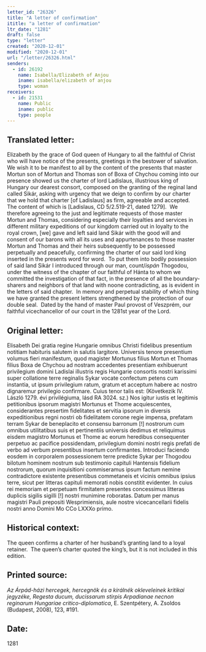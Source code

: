```yaml
---
letter_id: "26326"
title: "A letter of confirmation"
ititle: "a letter of confirmation"
ltr_date: "1281"
draft: false
type: "letter"
created: "2020-12-01"
modified: "2020-12-01"
url: "/letter/26326.html"
senders:
  - id: 26192
    name: Isabella/Elizabeth of Anjou
    iname: isabella/elizabeth of anjou
    type: woman
receivers:
  - id: 21531
    name: Public
    iname: public
    type: people
---
```

<h2> Translated letter:</h2><p>Elizabeth by the grace of God queen of Hungary to all the faithful of Christ who will have notice of the presents, greetings in the bestower of salvation.&nbsp; We wish it to be manifest to all by the content of the presents that master Mortun son of Mortun and Thomas son of Boxa of Chychou coming into our presence showed us the charter of lord Ladislaus, illustrious king of Hungary our dearest consort, composed on the granting of the reginal land called Sikár, asking with urgency that we deign to confirm by our charter that we hold that charter [of Ladislaus] as firm, agreeable and accepted.&nbsp; The content of which is [Ladislaus, CD 5/2.519-21, dated 1279].&nbsp; We therefore agreeing to the just and legitimate requests of those master Mortun and Thomas, considering especially their loyalties and services in different military expeditions of our kingdom carried out in loyalty to the royal crown, [we] gave and left said land Sikár with the good will and consent of our barons with all its uses and appurtenances to those master Mortun and Thomas and their heirs subsequently to be possessed perpetually and peacefully, confirming the charter of our said lord king inserted in the presents word for word.&nbsp; To put them into bodily possession of said land Sikár I introduced through our man, count/<i>ispán</i> Thogodou, under the witness of the chapter of our faithful of Hánta to whom we committed the investigation of that fact, in the presence of all the boundary-sharers and neighbors of that land with noone contradicting, as is evident in the letters of said chapter.&nbsp; In memory and perpetual stability of which thing we have granted the present letters strengthened by the protection of our double seal.&nbsp; Dated by the hand of master Paul provost of Veszprém, our faithful vicechancellor of our court in the 1281st year of the Lord.</p><h2 class="mt-4"> Original letter:</h2><p><span>Elisabeth Dei gratia regine Hungarie omnibus Christi fidelibus presentium notitiam habituris salutem in salutis largitore. Universis tenore presentium volumus fieri manifestum, quod magister Mortunus filius Mortun et Thomas filius Boxa de Chychou ad nostram accedentes presentiam exhibuerunt privilegium domini Ladislai illustris regis Hungarie consortis nostri karissimi super collatione terre reginalis Sykar vocate confectum petens cum instantia, ut ipsum privilegium ratum, gratum et acceptum habere ac nostro dignaremur privilegio confirmare. Cuius tenor talis est: (Következik IV. László 1279. évi privilégiuma, lásd RA 3024. sz.) Nos igitur iustis et legitimis petitionibus ipsorum magistri Mortunus et Thome acquiescentes, considerantes presertim fidelitates et servitia ipsorum in diversis expeditionibus regni nostri ob fidelitatem corone regie impensa, prefatam terram Sykar de beneplacito et consensu barronum [!] nostrorum cum omnibus utilitatibus suis et pertinentiis universis dedimus et reliquimus eisdem magistro Mortunus et Thome ac eorum heredibus consequenter perpetuo ac pacifice possidendam, privilegium domini nostri regis prefati de verbo ad verbum presentibus insertum confirmantes. Introduci faciendo eosdem in corporalem possessionem terre predicte Sykar per Thogodou bilotum hominem nostrum sub testimonio capituli Hantensis fidelium nostrorum, quorum inquisitioni commiseramus ipsum factum nemine contradictore existente presentibus commetaneis et vicinis omnibus ipsius terre, sicut per litteras capituli memorati nobis constitit evidenter. In cuius rei memoriam et perpetuam firmitatem presentes concessimus litteras duplicis sigilis sigilli [!] nostri munimine roboratas. Datum per manus magistri Pauli prepositi Wesprimiensis, aule nostre vicecancellarii fidelis nostri anno Domini Mo CCo LXXXo primo.&nbsp;</span></p><p><span></span></p><h2 class="mt-4"> Historical context:</h2><p><span>The queen confirms a charter of her husband’s granting land to a loyal retainer.&nbsp; The queen’s charter quoted the king’s, but it is not included in this edition.</span></p><h2 class="mt-4"> Printed source:</h2><p><i>Az Árpád-házi hercegek, hercegnök és a királnék okleveleinek kritikai jegyzéke, Regesta ducum, ducissarum stirpis Arpadianae necnon reginarum Hungariae critico-diplomatica</i>, E. Szentpétery, A. Zsoldos (Budapest, 2008),&nbsp;123, #191.</p><h2 class="mt-4"> Date:</h2>1281
